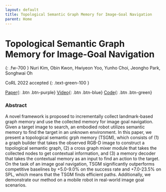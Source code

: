 ```yaml
---
layout: default
title: Topological Semantic Graph Memory for Image-Goal Navigation
parent: Home
---
```

# Topological Semantic Graph Memory for Image-Goal Navigation
{: .fw-700 }
Nuri Kim, Obin Kwon, Hwiyeon Yoo, Yunho Choi, Jeongho Park, Songhwai Oh

CoRL 2022 accepted
{: .text-green-100 }

[Paper](https://arxiv.org/pdf/2209.08274.pdf){: .btn  .btn-purple}
[Video](https://youtu.be/dAnsRLJxGOI){: .btn .btn-blue}
[Code](https://github.com/rllab-snu/TopologicalSemanticGraphMemory){: .btn .btn-green}

### Abstract
A novel framework is proposed to incrementally collect landmark-based graph memory and use the collected memory for image goal navigation. 
Given a target image to search, an embodied robot utilizes semantic memory to find the target in an unknown environment.
In this paper, we present a topological semantic grph memory (TSGM), which consists of 
(1) a graph builder that takes the observed RGB-D image to construct a topological semantic graph, 
(2) a cross graph mixer module that takes the collected nodes to get contextual information, and 
(3) a memory decoder that takes the contextual memory as an input to find an action to the target.
On the task of an image goal navigation, TSGM significantly outperforms competitive baselines by +5.0-9.0% on the success rate and +7.0-23.5% on SPL, which means that the TSGM finds efficient paths. 
Additionally, we demonstrate our method on a mobile robot in real-world image goal scenarios.
